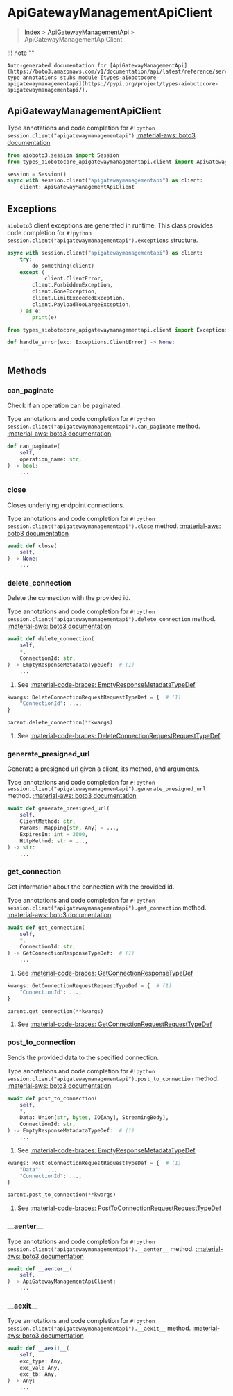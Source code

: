 # ApiGatewayManagementApiClient

> [Index](../README.md) > [ApiGatewayManagementApi](./README.md) > ApiGatewayManagementApiClient

!!! note ""

    Auto-generated documentation for [ApiGatewayManagementApi](https://boto3.amazonaws.com/v1/documentation/api/latest/reference/services/apigatewaymanagementapi.html#ApiGatewayManagementApi)
    type annotations stubs module [types-aiobotocore-apigatewaymanagementapi](https://pypi.org/project/types-aiobotocore-apigatewaymanagementapi/).

## ApiGatewayManagementApiClient

Type annotations and code completion for `#!python session.client("apigatewaymanagementapi")`
[:material-aws: boto3 documentation](https://boto3.amazonaws.com/v1/documentation/api/latest/reference/services/apigatewaymanagementapi.html#ApiGatewayManagementApi.Client)

```python title="Usage example"
from aioboto3.session import Session
from types_aiobotocore_apigatewaymanagementapi.client import ApiGatewayManagementApiClient

session = Session()
async with session.client("apigatewaymanagementapi") as client:
    client: ApiGatewayManagementApiClient
```

## Exceptions


`aioboto3` client exceptions are generated in runtime.
This class provides code completion for `#!python session.client("apigatewaymanagementapi").exceptions` structure.

```python title="Usage example"
async with session.client("apigatewaymanagementapi") as client:
    try:
        do_something(client)
    except (
            client.ClientError,
        client.ForbiddenException,
        client.GoneException,
        client.LimitExceededException,
        client.PayloadTooLargeException,
    ) as e:
        print(e)
```

```python title="Type checking example"
from types_aiobotocore_apigatewaymanagementapi.client import Exceptions

def handle_error(exc: Exceptions.ClientError) -> None:
    ...
```


## Methods


### can\_paginate

Check if an operation can be paginated.

Type annotations and code completion for `#!python session.client("apigatewaymanagementapi").can_paginate` method.
[:material-aws: boto3 documentation](https://boto3.amazonaws.com/v1/documentation/api/latest/reference/services/apigatewaymanagementapi.html#ApiGatewayManagementApi.Client.can_paginate)

```python title="Method definition"
def can_paginate(
    self,
    operation_name: str,
) -> bool:
    ...
```


### close

Closes underlying endpoint connections.

Type annotations and code completion for `#!python session.client("apigatewaymanagementapi").close` method.
[:material-aws: boto3 documentation](https://boto3.amazonaws.com/v1/documentation/api/latest/reference/services/apigatewaymanagementapi.html#ApiGatewayManagementApi.Client.close)

```python title="Method definition"
await def close(
    self,
) -> None:
    ...
```


### delete\_connection

Delete the connection with the provided id.

Type annotations and code completion for `#!python session.client("apigatewaymanagementapi").delete_connection` method.
[:material-aws: boto3 documentation](https://boto3.amazonaws.com/v1/documentation/api/latest/reference/services/apigatewaymanagementapi.html#ApiGatewayManagementApi.Client.delete_connection)

```python title="Method definition"
await def delete_connection(
    self,
    *,
    ConnectionId: str,
) -> EmptyResponseMetadataTypeDef:  # (1)
    ...
```

1. See [:material-code-braces: EmptyResponseMetadataTypeDef](./type_defs.md#emptyresponsemetadatatypedef) 


```python title="Usage example with kwargs"
kwargs: DeleteConnectionRequestRequestTypeDef = {  # (1)
    "ConnectionId": ...,
}

parent.delete_connection(**kwargs)
```

1. See [:material-code-braces: DeleteConnectionRequestRequestTypeDef](./type_defs.md#deleteconnectionrequestrequesttypedef) 

### generate\_presigned\_url

Generate a presigned url given a client, its method, and arguments.

Type annotations and code completion for `#!python session.client("apigatewaymanagementapi").generate_presigned_url` method.
[:material-aws: boto3 documentation](https://boto3.amazonaws.com/v1/documentation/api/latest/reference/services/apigatewaymanagementapi.html#ApiGatewayManagementApi.Client.generate_presigned_url)

```python title="Method definition"
await def generate_presigned_url(
    self,
    ClientMethod: str,
    Params: Mapping[str, Any] = ...,
    ExpiresIn: int = 3600,
    HttpMethod: str = ...,
) -> str:
    ...
```


### get\_connection

Get information about the connection with the provided id.

Type annotations and code completion for `#!python session.client("apigatewaymanagementapi").get_connection` method.
[:material-aws: boto3 documentation](https://boto3.amazonaws.com/v1/documentation/api/latest/reference/services/apigatewaymanagementapi.html#ApiGatewayManagementApi.Client.get_connection)

```python title="Method definition"
await def get_connection(
    self,
    *,
    ConnectionId: str,
) -> GetConnectionResponseTypeDef:  # (1)
    ...
```

1. See [:material-code-braces: GetConnectionResponseTypeDef](./type_defs.md#getconnectionresponsetypedef) 


```python title="Usage example with kwargs"
kwargs: GetConnectionRequestRequestTypeDef = {  # (1)
    "ConnectionId": ...,
}

parent.get_connection(**kwargs)
```

1. See [:material-code-braces: GetConnectionRequestRequestTypeDef](./type_defs.md#getconnectionrequestrequesttypedef) 

### post\_to\_connection

Sends the provided data to the specified connection.

Type annotations and code completion for `#!python session.client("apigatewaymanagementapi").post_to_connection` method.
[:material-aws: boto3 documentation](https://boto3.amazonaws.com/v1/documentation/api/latest/reference/services/apigatewaymanagementapi.html#ApiGatewayManagementApi.Client.post_to_connection)

```python title="Method definition"
await def post_to_connection(
    self,
    *,
    Data: Union[str, bytes, IO[Any], StreamingBody],
    ConnectionId: str,
) -> EmptyResponseMetadataTypeDef:  # (1)
    ...
```

1. See [:material-code-braces: EmptyResponseMetadataTypeDef](./type_defs.md#emptyresponsemetadatatypedef) 


```python title="Usage example with kwargs"
kwargs: PostToConnectionRequestRequestTypeDef = {  # (1)
    "Data": ...,
    "ConnectionId": ...,
}

parent.post_to_connection(**kwargs)
```

1. See [:material-code-braces: PostToConnectionRequestRequestTypeDef](./type_defs.md#posttoconnectionrequestrequesttypedef) 

### \_\_aenter\_\_



Type annotations and code completion for `#!python session.client("apigatewaymanagementapi").__aenter__` method.
[:material-aws: boto3 documentation](https://boto3.amazonaws.com/v1/documentation/api/latest/reference/services/apigatewaymanagementapi.html#ApiGatewayManagementApi.Client.__aenter__)

```python title="Method definition"
await def __aenter__(
    self,
) -> ApiGatewayManagementApiClient:
    ...
```


### \_\_aexit\_\_



Type annotations and code completion for `#!python session.client("apigatewaymanagementapi").__aexit__` method.
[:material-aws: boto3 documentation](https://boto3.amazonaws.com/v1/documentation/api/latest/reference/services/apigatewaymanagementapi.html#ApiGatewayManagementApi.Client.__aexit__)

```python title="Method definition"
await def __aexit__(
    self,
    exc_type: Any,
    exc_val: Any,
    exc_tb: Any,
) -> Any:
    ...
```





